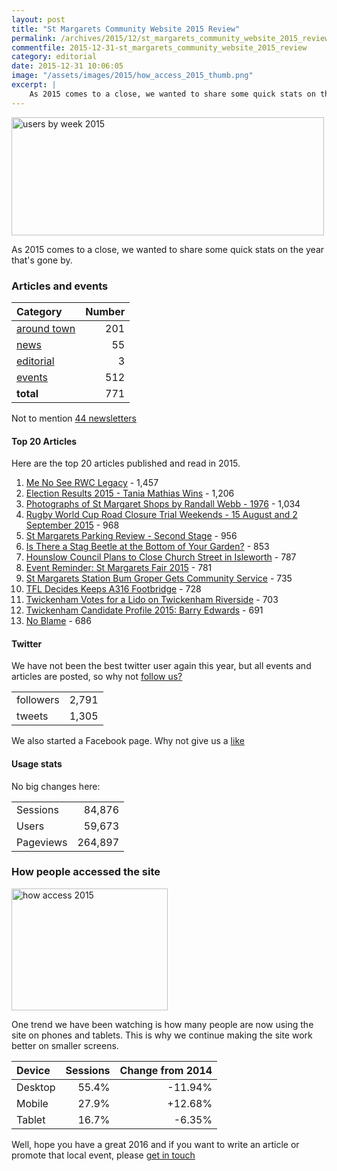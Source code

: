 ```yaml
---
layout: post
title: "St Margarets Community Website 2015 Review"
permalink: /archives/2015/12/st_margarets_community_website_2015_review.html
commentfile: 2015-12-31-st_margarets_community_website_2015_review
category: editorial
date: 2015-12-31 10:06:05
image: "/assets/images/2015/how_access_2015_thumb.png"
excerpt: |
    As 2015 comes to a close, we wanted to share some quick stats on the year that's gone by.
---
```


<a href="/assets/images/2015/users_by_week_2015.png" title="See larger version of - users by week 2015"><img src="/assets/images/2015/users_by_week_2015_thumb.png" width="500" height="189" alt="users by week 2015" class=" center" /></a>

As 2015 comes to a close, we wanted to share some quick stats on the year that's gone by.

### Articles and events

| Category                                                        | Number |
|:----------------------------------------------------------------|-------:|
|[around town](/archives/around_town/) | 201    |
|[news](/archives/news/)                | 55     |
|[editorial](/archives/editorial/)      | 3      |
|[events](/event)                       | 512    |
| **total**                                                       | 771    |

Not to mention [44 newsletters](/cgi-bin/newsletter.cgi)

#### Top 20 Articles

Here are the top 20 articles published and read in 2015.

1.  [Me No See RWC Legacy](/archives/2015/08/me_no_see_rwc_legacy.html) - 1,457
2.  [Election Results 2015 - Tania Mathias Wins](/archives/2015/05/election_results_2015_tania_mathias_wins.html) - 1,206
3.  [Photographs of St Margaret Shops by Randall Webb - 1976](/archives/2015/04/photographs_of_st_margaret_shops_by_randall_webb_1.html) - 1,034
4.  [Rugby World Cup Road Closure Trial Weekends - 15 August and 2 September 2015](/archives/2015/08/rugby_world_cup_road_closure_trail_weekends_15_aug.html) - 968
5.  [St Margarets Parking Review - Second Stage](/archives/2015/06/st_margarets_parking_review_second_stage.html) - 956
6.  [Is There a Stag Beetle at the Bottom of Your Garden?](/archives/2015/07/is_there_a_stag_beetle_at_the_bottom_of_your_garde.html) - 853
7.  [Hounslow Council Plans to Close Church Street in Isleworth](/archives/2015/10/hounslow_council_plans_to_close_church_street_in_i.html) - 787
8.  [Event Reminder: St Margarets Fair 2015](/archives/2015/07/event_reminder_st_margarets_fair_2015.html) - 781
9.  [St Margarets Station Bum Groper Gets Community Service](/archives/2015/01/st_margarets_station_bum_groper_gets_community_ser.html) - 735
10. [TFL Decides Keeps A316 Footbridge](/archives/2015/01/tfl_decides_keeps_a316_footbridge.html) - 728
11. [Twickenham Votes for a Lido on Twickenham Riverside](/archives/2015/07/twickenham_votes_for_a_lido_on_twickenham_riversid.html) - 703
12. [Twickenham Candidate Profile 2015: Barry Edwards](/archives/2015/04/twickenham_candidate_profile_2015_barry_edwards_uk.html) - 691
13. [No Blame](/archives/2015/04/no_blame.html) - 686

#### Twitter

We have not been the best twitter user again this year, but all events and articles are posted, so why not [follow us?](https://twitter.com/stmgrts)

|           |       |
|-----------|------:|
| followers | 2,791 |
| tweets    | 1,305 |

We also started a Facebook page. Why not give us a [like](https://www.facebook.com/stmgrts/?)

#### Usage stats

No big changes here:

|           |         |
|-----------|--------:|
| Sessions  | 84,876  |
| Users     | 59,673  |
| Pageviews | 264,897 |

### How people accessed the site

<a href="/assets/images/2015/how_access_2015.png" title="See larger version of - how access 2015"><img src="/assets/images/2015/how_access_2015_thumb.png" width="250" height="195" alt="how access 2015" class=" right" /></a>

One trend we have been watching is how many people are now using the site on phones and tablets. This is why we continue making the site work better on smaller screens.

| Device  | Sessions | Change&nbsp;from&nbsp;2014 |
|:--------|---------:|---------------------------:|
| Desktop | 55.4%    | -11.94%                    |
| Mobile  | 27.9%    | +12.68%                    |
| Tablet  | 16.7%    | -6.35%                     |

Well, hope you have a great 2016 and if you want to write an article or promote that local event, please [get in touch](/contact/)
